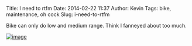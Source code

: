 Title: I need to rtfm
Date: 2014-02-22 11:37
Author: Kevin
Tags: bike, maintenance, oh cock
Slug: i-need-to-rtfm

Bike can only do low and medium range. Think I fanneyed about too much.

[![image](/images/2014/02/wpid-wp-1393064729903.jpg "wp-1393064729903.jpg")](/images/2014/02/wpid-wp-1393064729903.jpg)
